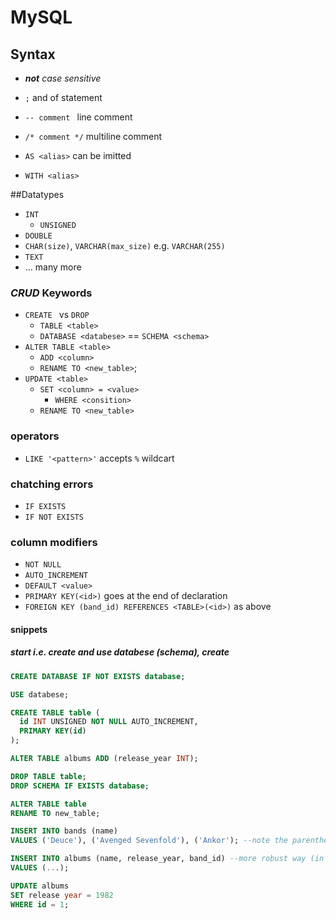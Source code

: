 # MySQL <a name="top"></a>

## Syntax

* <i>**not** case sensitive</i>
* `;` and of statement
* `-- comment ` line comment
* `/* comment */` multiline comment

* `AS <alias>` can be imitted
* `WITH <alias>`

##Datatypes

* `INT`
  * `UNSIGNED`
* `DOUBLE`
* `CHAR(size)`, `VARCHAR(max_size)` e.g. `VARCHAR(255)`
* `TEXT`
* ... many more

### *CRUD* Keywords

* `CREATE ` vs `DROP`
  * `TABLE <table>`
  * `DATABASE <databese>` == `SCHEMA <schema>`
* `ALTER TABLE <table>`
  * `ADD <column>`
  * `RENAME TO <new_table>`;
* `UPDATE <table>`
  * `SET <column> = <value>`
    * `WHERE <consition>`
  * `RENAME TO <new_table>`

### operators
* `LIKE '<pattern>'` accepts `%` wildcart

### chatching errors

* `IF EXISTS`
* `IF NOT EXISTS`

### column modifiers
  
* `NOT NULL`
* `AUTO_INCREMENT`
* `DEFAULT <value>`
* `PRIMARY KEY(<id>)` goes at the end of declaration
* `FOREIGN KEY (band_id) REFERENCES <TABLE>(<id>)` as above

#### snippets

##### start *i.e.* create and use databese (schema), create

```sql
CREATE DATABASE IF NOT EXISTS database;

USE databese;

CREATE TABLE table (
  id INT UNSIGNED NOT NULL AUTO_INCREMENT,
  PRIMARY KEY(id)
);
```
```sql
ALTER TABLE albums ADD (release_year INT);
```
```sql
DROP TABLE table;
DROP SCHEMA IF EXISTS database;
```
```sql
ALTER TABLE table
RENAME TO new_table;
```
```sql
INSERT INTO bands (name)
VALUES ('Deuce'), ('Avenged Sevenfold'), ('Ankor'); --note the parentheses!;
```
```sql
INSERT INTO albums (name, release_year, band_id) --more robust way (in case of future column modification)
VALUES (...);
```
```sql
UPDATE albums
SET release year = 1982
WHERE id = 1;
```
